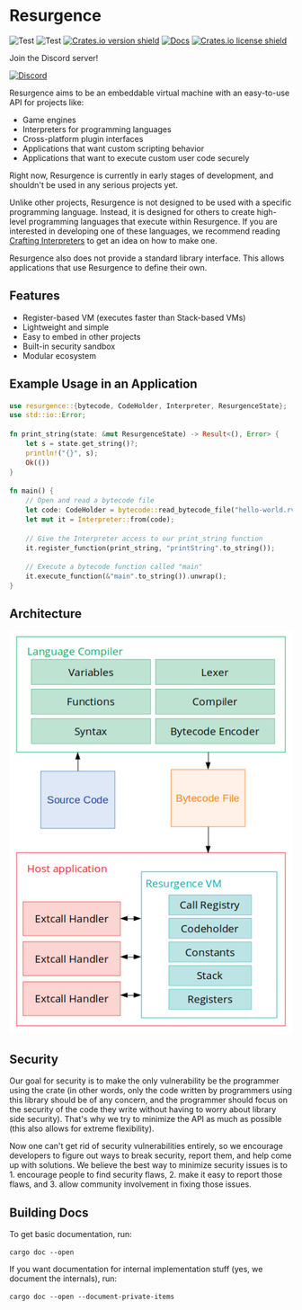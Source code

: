 # Resurgence
![Test](https://github.com/StandingPadAnimations/Resurgence/workflows/Rust/badge.svg?branch=main)
![Test](https://github.com/StandingPadAnimations/Resurgence/workflows/DevSkim/badge.svg?branch=main)
[![Crates.io version shield](https://img.shields.io/crates/v/resurgence.svg)](https://crates.io/crates/resurgence)
[![Docs](https://docs.rs/logos/badge.svg)](https://docs.rs/resurgence/)
[![Crates.io license shield](https://img.shields.io/crates/l/resurgence.svg)](https://crates.io/crates/resurgence)


Join the Discord server!

[![Discord](https://badgen.net/badge/icon/discord?icon=discord&label)](https://discord.gg/e2GuJ2k6na)

Resurgence aims to be an embeddable virtual machine with an easy-to-use API for projects like:
* Game engines
* Interpreters for programming languages
* Cross-platform plugin interfaces
* Applications that want custom scripting behavior
* Applications that want to execute custom user code securely

Right now, Resurgence is currently in early stages of development, and shouldn't be used in any serious projects yet.

Unlike other projects, Resurgence is not designed to be used with a specific programming language. Instead, it is designed for others to create high-level programming languages that execute within Resurgence. If you are interested in developing one of these languages, we recommend reading [Crafting Interpreters](https://craftinginterpreters.com/) to get an idea on how to make one.

Resurgence also does not provide a standard library interface. This allows applications that use Resurgence to define their own.

## Features
* Register-based VM (executes faster than Stack-based VMs)
* Lightweight and simple
* Easy to embed in other projects
* Built-in security sandbox
* Modular ecosystem

## Example Usage in an Application
```rust
use resurgence::{bytecode, CodeHolder, Interpreter, ResurgenceState};
use std::io::Error;

fn print_string(state: &mut ResurgenceState) -> Result<(), Error> {
    let s = state.get_string()?;
    println!("{}", s);
    Ok(())
}

fn main() {
    // Open and read a bytecode file
    let code: CodeHolder = bytecode::read_bytecode_file("hello-world.rvm").unwrap();
    let mut it = Interpreter::from(code);

    // Give the Interpreter access to our print_string function
    it.register_function(print_string, "printString".to_string());

    // Execute a bytecode function called "main"
    it.execute_function(&"main".to_string()).unwrap();
}
```


## Architecture
![Architecture](images/architecture.png)

## Security
Our goal for security is to make the only vulnerability be the programmer using the crate (in other words, only the code written by programmers using this library should be of any concern, and the programmer should focus on the security of the code they write without having to worry about library side security). That's why we try to minimize the API as much as possible (this also allows for extreme flexibility).

Now one can't get rid of security vulnerabilities entirely, so we encourage developers to figure out ways to break security, report them, and help come up with solutions. We believe the best way to minimize security issues is to 1. encourage people to find security flaws, 2. make it easy to report those flaws, and 3. allow community involvement in fixing those issues.

## Building Docs
To get basic documentation, run:

`cargo doc --open`

If you want documentation for internal implementation stuff (yes, we document the internals), run:

`cargo doc --open --document-private-items`
